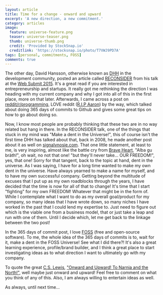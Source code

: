 ```yaml
---
layout: article
title: Time for a change - onward and upward
excerpt: 'A new direction, a new commitment.'
category: articles
image:
  feature: universe-feature.png
  teaser: universe-teaser.png
  thumb: universe-thumb.png
  credit: 'Provided by StockSnap.io'
  creditlink: 'https://stocksnap.io/photo/T7VWJ9PD7A'
tags: [personal, commitments, FOSS]
comments: true
---
```


The other day, David Hansson, otherwise known as [DHH][1] in the development community, posted an article called [RECONSIDER][2] from his talk at the [Web Submit 2015][3]. It's a great read if you are interested in entrepreneurship and startups. It really got me rethinking the direction I was heading with my current company and why I got into all of this in the first place, more on that later. Afterwards, I came across a post on [reddit/r/programming][4], LOVE reddit ([R.I.P Aaron][5]) by the way, which talked about doing 365 days of commits to Github and gives some great tips on how to go about doing so.

Now, I know most people are probably thinking that these two are in no way related but hang in there. In the RECONSIDER talk, one of the things that stuck in my mind was "Make a dent in the Universe!", this of course isn't the first time DHH has talked about that, back in 2008, he made another post about it as well on [signalvnosie.com][6]. That one little statement, at least to me, is very inspiring, almost like the battle cry from [Brave Heart][7], "Alba gu bràth!", oh wait, no not that one! "but they'll never take... OUR FREEDOM!", yes, that one! Sorry for that tangent, back to the topic at hand, dent in the universe. As I was saying, I have for a long time wanted to make my own dent in the universe. Have always yearned to make a name for myself, and to have my own successful company. Getting beyond the multitude of excuses that I put up as my own roadblocks through the years, I have decided that the time is now for all of that to change! It's time that I start "fighting" for my own FREEDOM! Whatever that might be in the form of. While I contemplate what I want to do as my overall goal/product for my company, so many ideas that I have wrote down, so many niches I have worked in the past that I could lend my expertise to. Just need to figure out which is the viable one from a business model, that or just take a leap and run with one of them. Until I decide which, let me get back to the linkage between the two post!

In the 365 days of commit post, I love [FOSS][8] (free and open-source software). To me, the whole idea of the 365 days of commits is to, wait for it, make a dent in the FOSS Universe! See what I did there?! It's also a great learning experience, profile/brand builder, and I think a great place to start investigating ideas as to what direction I want to ultimately go with my company.

To quote the great [C.S. Lewis][9], ["Onward and Upward! To Narnia and the North!"][10], well maybe just onward and upward! Feel free to comment on what you think of any of this. Also, I am always willing to entertain ideas as well.

As always, until next time...

[1]:	https://signalvnoise.com/writers/dhh
[2]:	https://medium.com/@dhh/reconsider-41adf356857f
[3]:	https://websummit.net/
[4]:	https://redd.it/3rw45v
[5]:	http://www.rememberaaronsw.com/
[6]:	https://signalvnoise.com/posts/1437-put-a-dent-in-the-universe
[7]:	http://www.imdb.com/title/tt0112573/
[8]:	https://en.wikipedia.org/wiki/Free_and_open-source_software
[9]:	https://www.cslewis.com/us
[10]:	https://www.goodreads.com/quotes/18974-onward-and-upward-to-narnia-and-the-north